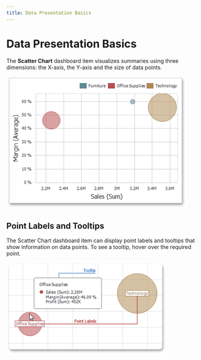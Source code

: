```yaml
---
title: Data Presentation Basics
---
```

# Data Presentation Basics
The **Scatter Chart** dashboard item visualizes summaries using three dimensions: the X-axis, the Y-axis and the size of data points.

![ScatterChart_Main](../../../../images/Img120189.png)

## Point Labels and Tooltips
The Scatter Chart dashboard item can display point labels and tooltips that show information on data points. To see a tooltip, hover over the required point.

![ScatterChartLabels](../../../../images/Img120329.png)